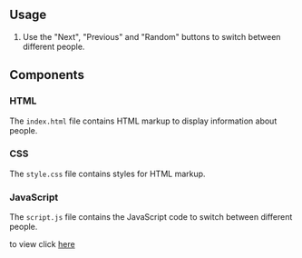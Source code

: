 ## Usage

1. Use the "Next", "Previous" and "Random" buttons to switch between different people.

## Components

### HTML

The `index.html` file contains HTML markup to display information about people.

### CSS

The `style.css` file contains styles for HTML markup.

### JavaScript

The `script.js` file contains the JavaScript code to switch between different people.

to view click [here](https://b-isroiljon.github.io/Reviews/)
